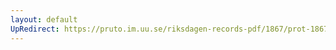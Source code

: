 ```yaml
---
layout: default
UpRedirect: https://pruto.im.uu.se/riksdagen-records-pdf/1867/prot-1867--ak--514/prot-1867--ak--514_015.pdf
---
```

